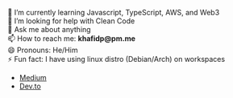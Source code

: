 <!-- 🔭 I’m currently working on [Gitcoin.co](https://gitcoin.co/khafidprayoga) as Fulltime Bounty Hunter  -->
🌱 I’m currently learning Javascript, TypeScript, AWS, and Web3  
🤔 I’m looking for help with Clean Code  
💬 Ask me about anything  
📫 How to reach me: __khafidp@pm.me__  
😄 Pronouns: He/Him  
⚡ Fun fact: I have using linux distro (Debian/Arch) on workspaces
  - [Medium](https://khafidprayoga.medium.com)
  - [Dev.to](https://dev.to/khafidprayoga)

<!-- Support Me: __0xE81f86b7744B3b73ce64aecd9Ce59D596B953D40__  -->

